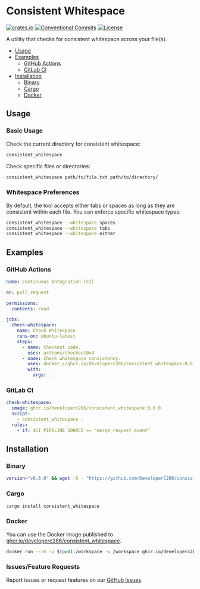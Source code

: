# Consistent Whitespace
[![crates.io](https://img.shields.io/crates/v/consistent_whitespace)](https://crates.io/crates/consistent_whitespace)
[![Conventional Commits](https://img.shields.io/badge/Conventional%20Commits-1.0.0-yellow.svg)](https://conventionalcommits.org)
[![License](https://img.shields.io/badge/License-AGPLv3-blue.svg)](https://www.gnu.org/licenses/agpl-3.0)

A utility that checks for consistent whitespace across your file(s).

- [Usage](#usage)
- [Examples](#examples)
  - [GitHub Actions](#github-actions)
  - [GitLab CI](#gitlab-ci)
- [Installation](#installation)
  - [Binary](#binary)
  - [Cargo](#cargo)
  - [Docker](#docker)

## Usage
### Basic Usage
Check the current directory for consistent whitespace:
```bash
consistent_whitespace
```

Check specific files or directories:
```bash
consistent_whitespace path/to/file.txt path/to/directory/
```

### Whitespace Preferences
By default, the tool accepts either tabs or spaces as long as they are consistent within each file. You can enforce specific whitespace types:

```bash
consistent_whitespace --whitespace spaces
consistent_whitespace --whitespace tabs
consistent_whitespace --whitespace either
```

## Examples
### GitHub Actions
<!-- x-release-please-start-version -->
```yaml
name: Continuous Integration (CI)

on: pull_request

permissions:
  contents: read

jobs:
  check-whitespace:
    name: Check Whitespace
    runs-on: ubuntu-latest
    steps:
      - name: Checkout code.
        uses: actions/checkout@v4
      - name: Check whitespace consistency.
        uses: docker://ghcr.io/developerc286/consistent_whitespace:0.6.0
        with:
          args: .
```
<!-- x-release-please-end -->

### GitLab CI
<!-- x-release-please-start-version -->
```yaml
check-whitespace:
  image: ghcr.io/developerc286/consistent_whitespace:0.6.0
  script:
    - consistent_whitespace .
  rules:
    - if: $CI_PIPELINE_SOURCE == "merge_request_event"
```
<!-- x-release-please-end -->

## Installation
### Binary
<!-- x-release-please-start-version -->
```sh
version="v0.6.0" && wget -O - "https://github.com/DeveloperC286/consistent_whitespace/releases/download/${version}/x86_64-unknown-linux-musl.tar.gz" | tar xz --directory "/usr/bin/"
```
<!-- x-release-please-end -->

### Cargo
```bash
cargo install consistent_whitespace
```

### Docker
You can use the Docker image published to [ghcr.io/developerc286/consistent_whitespace](https://github.com/DeveloperC286/consistent_whitespace/pkgs/container/consistent_whitespace).

<!-- x-release-please-start-version -->
```bash
docker run --rm -v $(pwd):/workspace -w /workspace ghcr.io/developerc286/consistent_whitespace:latest .
```
<!-- x-release-please-end -->

### Issues/Feature Requests
Report issues or request features on our [GitHub Issues](https://github.com/DeveloperC286/consistent_whitespace/issues).